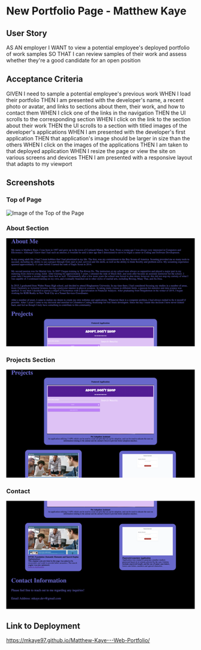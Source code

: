 # New Portfolio Page - Matthew Kaye

## User Story

AS AN employer
I WANT to view a potential employee's deployed portfolio of work samples
SO THAT I can review samples of their work and assess whether they're a good candidate for an open position


## Acceptance Criteria

GIVEN I need to sample a potential employee's previous work
WHEN I load their portfolio
THEN I am presented with the developer's name, a recent photo or avatar, and links to sections about them, their work, and how to contact them
WHEN I click one of the links in the navigation
THEN the UI scrolls to the corresponding section
WHEN I click on the link to the section about their work
THEN the UI scrolls to a section with titled images of the developer's applications
WHEN I am presented with the developer's first application
THEN that application's image should be larger in size than the others
WHEN I click on the images of the applications
THEN I am taken to that deployed application
WHEN I resize the page or view the site on various screens and devices
THEN I am presented with a responsive layout that adapts to my viewport

## Screenshots

### Top of Page
![Image of the Top of the Page](images/Screenshot1.png)

### About Section
![Image of About Me Section](images/Screenshot2.png)

### Projects Section
![Image of Projects Section](images/Screenshot3.png)

### Contact 
![Image of Contact Info Section](images/Screenshot4.png)

## Link to Deployment

https://mkaye97.github.io/Matthew-Kaye---Web-Portfolio/
